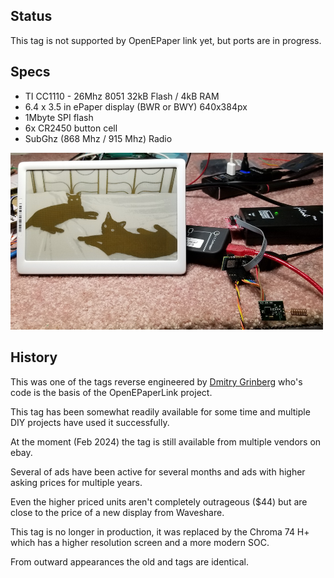 ## Status

This tag is not supported by OpenEPaper link yet, but ports are in progress.

## Specs
* TI CC1110 - 26Mhz 8051 32kB Flash / 4kB RAM
* 6.4 x 3.5 in ePaper display (BWR or BWY) 640x384px
* 1Mbyte SPI flash
* 6x CR2450 button cell
* SubGhz (868 Mhz / 915 Mhz) Radio

<img width="500" src="https://github.com/skiphansen/dmitrygr-einkTags/blob/master/assets/two_cats.png">

## History

This was one of the tags reverse engineered by [Dmitry Grinberg](https://dmitry.gr/?r=05.Projects&proj=29.%20eInk%20Price%20Tags) who's code is the basis of the OpenEPaperLink project.

This tag has been somewhat readily available for some time and multiple DIY projects have used it successfully.  

At the moment (Feb 2024) the tag is still available from multiple vendors on ebay.  

Several of ads have been active for several months and ads with higher asking prices for multiple years.  

Even the higher priced units aren't completely outrageous ($44) but are close to the price of a new display from Waveshare.  

This tag is no longer in production, it was replaced by the Chroma 74 H+ which has a higher resolution screen and a more modern SOC.  

From outward appearances the old and tags are identical.









